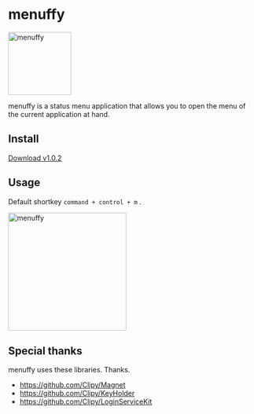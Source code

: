 # menuffy

<img width="128" alt="menuffy" src="https://user-images.githubusercontent.com/235650/78417784-7768e800-7670-11ea-8181-254a4b45620a.png">

menuffy is a status menu application that allows you to open the menu of the current application at hand.

## Install

[Download v1.0.2](https://github.com/zaru/menuffy/releases/download/v1.0.2/menuffy.dmg)

## Usage

Default shortkey `command + control + m` .

<img width="240" alt="menuffy" src="https://user-images.githubusercontent.com/235650/78417860-72f0ff00-7671-11ea-8b0c-58252e39a9b0.png">

## Special thanks

menuffy uses these libraries. Thanks.

- https://github.com/Clipy/Magnet
- https://github.com/Clipy/KeyHolder
- https://github.com/Clipy/LoginServiceKit

